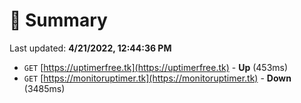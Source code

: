 # 📖 Summary
Last updated: **4/21/2022, 12:44:36 PM**

- `GET` [https://uptimerfree.tk](https://uptimerfree.tk) - **Up** (453ms)
- `GET` [https://monitoruptimer.tk](https://monitoruptimer.tk) - **Down** (3485ms)
